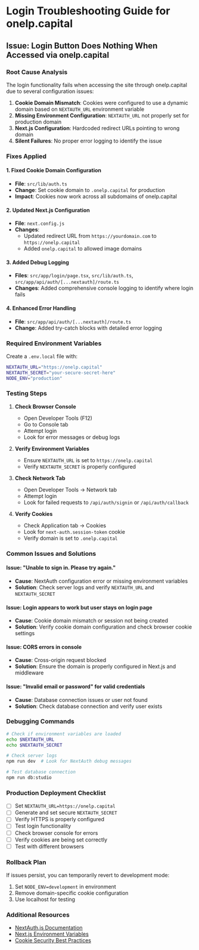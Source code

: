 # Login Troubleshooting Guide for onelp.capital

## Issue: Login Button Does Nothing When Accessed via onelp.capital

### Root Cause Analysis

The login functionality fails when accessing the site through onelp.capital due to several configuration issues:

1. **Cookie Domain Mismatch**: Cookies were configured to use a dynamic domain based on `NEXTAUTH_URL` environment variable
2. **Missing Environment Configuration**: `NEXTAUTH_URL` not properly set for production domain
3. **Next.js Configuration**: Hardcoded redirect URLs pointing to wrong domain
4. **Silent Failures**: No proper error logging to identify the issue

### Fixes Applied

#### 1. Fixed Cookie Domain Configuration
- **File**: `src/lib/auth.ts`
- **Change**: Set cookie domain to `.onelp.capital` for production
- **Impact**: Cookies now work across all subdomains of onelp.capital

#### 2. Updated Next.js Configuration
- **File**: `next.config.js`
- **Changes**:
  - Updated redirect URL from `https://yourdomain.com` to `https://onelp.capital`
  - Added `onelp.capital` to allowed image domains

#### 3. Added Debug Logging
- **Files**: `src/app/login/page.tsx`, `src/lib/auth.ts`, `src/app/api/auth/[...nextauth]/route.ts`
- **Changes**: Added comprehensive console logging to identify where login fails

#### 4. Enhanced Error Handling
- **File**: `src/app/api/auth/[...nextauth]/route.ts`
- **Change**: Added try-catch blocks with detailed error logging

### Required Environment Variables

Create a `.env.local` file with:

```bash
NEXTAUTH_URL="https://onelp.capital"
NEXTAUTH_SECRET="your-secure-secret-here"
NODE_ENV="production"
```

### Testing Steps

1. **Check Browser Console**
   - Open Developer Tools (F12)
   - Go to Console tab
   - Attempt login
   - Look for error messages or debug logs

2. **Verify Environment Variables**
   - Ensure `NEXTAUTH_URL` is set to `https://onelp.capital`
   - Verify `NEXTAUTH_SECRET` is properly configured

3. **Check Network Tab**
   - Open Developer Tools → Network tab
   - Attempt login
   - Look for failed requests to `/api/auth/signin` or `/api/auth/callback`

4. **Verify Cookies**
   - Check Application tab → Cookies
   - Look for `next-auth.session-token` cookie
   - Verify domain is set to `.onelp.capital`

### Common Issues and Solutions

#### Issue: "Unable to sign in. Please try again."
- **Cause**: NextAuth configuration error or missing environment variables
- **Solution**: Check server logs and verify `NEXTAUTH_URL` and `NEXTAUTH_SECRET`

#### Issue: Login appears to work but user stays on login page
- **Cause**: Cookie domain mismatch or session not being created
- **Solution**: Verify cookie domain configuration and check browser cookie settings

#### Issue: CORS errors in console
- **Cause**: Cross-origin request blocked
- **Solution**: Ensure the domain is properly configured in Next.js and middleware

#### Issue: "Invalid email or password" for valid credentials
- **Cause**: Database connection issues or user not found
- **Solution**: Check database connection and verify user exists

### Debugging Commands

```bash
# Check if environment variables are loaded
echo $NEXTAUTH_URL
echo $NEXTAUTH_SECRET

# Check server logs
npm run dev  # Look for NextAuth debug messages

# Test database connection
npm run db:studio
```

### Production Deployment Checklist

- [ ] Set `NEXTAUTH_URL=https://onelp.capital`
- [ ] Generate and set secure `NEXTAUTH_SECRET`
- [ ] Verify HTTPS is properly configured
- [ ] Test login functionality
- [ ] Check browser console for errors
- [ ] Verify cookies are being set correctly
- [ ] Test with different browsers

### Rollback Plan

If issues persist, you can temporarily revert to development mode:

1. Set `NODE_ENV=development` in environment
2. Remove domain-specific cookie configuration
3. Use localhost for testing

### Additional Resources

- [NextAuth.js Documentation](https://next-auth.js.org/)
- [Next.js Environment Variables](https://nextjs.org/docs/basic-features/environment-variables)
- [Cookie Security Best Practices](https://owasp.org/www-community/controls/SecureCookieAttribute)
